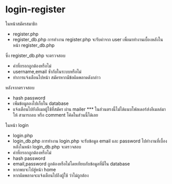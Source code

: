 # login-register
ในหน้าสมัครสมาชิก 
- register.php
- register_db.php
การทำงาน
register.php จะรับค่าจาก user เพื่อมาทำงานเบื้องหลังในหน้า register_db.php

ซึ่ง register_db.php
จะตรวจสอบ
- ค่าที่กรอกถูกต้องหรือไม่
- username,email ซ้ำกับในระบบหรือไม่
- ทำการแจ้งเตือนไปหน้า สมัครหากมีข้อผิดพลาดดังกล่าว

หลังจากตรวจสอบ
- hash password
- เพิ่มข้อมูลลงไปเก็บใน database
- แจ้งเตือนไปยังอีเมลผู้ใช้ที่สมัคร ผ่าน mailer *** ในส่วนตรงนี้ไม่ได้แนบโฟลเดอร์ส่งอีเมลล์มาให้ สามารถลบ หรือ comment โค้ดในส่วนนี้ได้เลย

ในหน้า login 
- login.php
- login_db.php
การทำงาน
login.php จะรับข้อมูล email และ password ไปทำงานที่เบื้องหลังในหน้า login_db.php
จะตรวจสอบ
- ค่าที่กรอกถูกต้องหรือไม่
- hash password
- email,password ถูกต้องหรือไม่โดยเทียบกับข้อมูลที่มีใน database
- หากพบจะไปสู่หน้า home
- หากผิดพลาดจะแจ้งเตือนไปถึงผู้ใช้ ว่าไม่ถูกต้อง